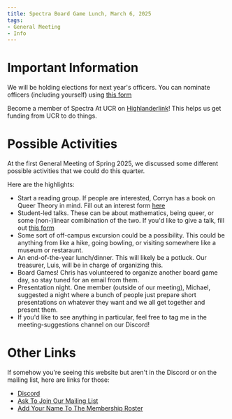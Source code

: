 ```yaml
---
title: Spectra Board Game Lunch, March 6, 2025
tags:
- General Meeting
- Info
---
```


# Important Information

We will be holding elections for next year's officers. You can nominate officers (including yourself) using [this form](https://forms.gle/szGfkvdcLguMaeH7A)

Become a member of Spectra At UCR on [Highlanderlink](https://highlanderlink.ucr.edu/organization/spectra-at-ucr)! This helps us get funding from UCR to do things.

# Possible Activities
At the first General Meeting of Spring 2025, we discussed some different possible activities that we could do this quarter.

Here are the highlights:
- Start a reading group. If people are interested, Corryn has a book on Queer Theory in mind. Fill out an interest form [here](https://forms.gle/tbGtdTFhTqyYcMgu7)
- Student-led talks. These can be about mathematics, being queer, or some (non-)linear comibination of the two. If you'd like to give a talk, fill out [this form](https://forms.gle/HkaWyVRNZqvjfVYB9)
- Some sort of off-campus excursion could be a possibility. This could be anything from like a hike, going bowling, or visiting somewhere like a museum or restaraunt.
- An end-of-the-year lunch/dinner. This will likely be a potluck. Our treasurer, Luis, will be in charge of organizing this.
- Board Games! Chris has volunteered to organize another board game day, so stay tuned for an email from them.
- Presentation night. One member (outside of our meeting), Michael, suggested a night where a bunch of people just prepare short presentations on whatever they want and we all get together and present them.
- If you'd like to see anything in particular, feel free to tag me in the meeting-suggestions channel on our Discord!

# Other Links

If somehow you're seeing this website but aren't in the Discord or on the mailing list, here are links for those:
- [Discord](https://discord.gg/hMmfk3fwRf)
- [Ask To Join Our Mailing List](https://groups.google.com/g/spectra-at-ucr)
- [Add Your Name To The Membership Roster](https://forms.gle/852ZWjqZcMmWixMg9)
